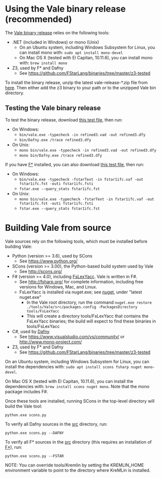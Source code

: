# Using the Vale binary release (recommended)

The [Vale binary release](https://github.com/project-everest/vale/releases) relies on the following tools:

* .NET (included in Windows) or mono (Unix)
  * On an Ubuntu system, including Windows Subsystem for Linux, you can install mono with:
    ```sudo apt install mono-devel```
  * On Mac OS X (tested with El Capitan, 10.11.6), you can install mono with:
    ```brew install mono```
* Z3, used by F* and Dafny
  * See https://github.com/FStarLang/binaries/tree/master/z3-tested

To install the binary release, unzip the latest vale-release-*.zip file from [here](https://github.com/project-everest/vale/releases).
Then either add the z3 binary to your path or to the unzipped Vale bin directory.

## Testing the Vale binary release

To test the binary release, download [this test file](https://raw.githubusercontent.com/project-everest/vale/master/tools/Vale/test/refined3.vad),
then run:

* On Windows:
  * ```bin/vale.exe -typecheck -in refined3.vad -out refined3.dfy```
  * ```bin/Dafny.exe /trace refined3.dfy```
* On Unix:
  * ```mono bin/vale.exe -typecheck -in refined3.vad -out refined3.dfy```
  * ```mono bin/Dafny.exe /trace refined3.dfy```

If you have [F*](https://github.com/FStarLang/FStar) installed,
you can also download [this test file](https://raw.githubusercontent.com/project-everest/vale/master/tools/Vale/test/types.vaf),
then run:

* On Windows:
  * ```bin/vale.exe -typecheck -fstarText -in fstar1ifc.vaf -out fstar1ifc.fst -outi fstar1ifc.fsti```
  * ```fstar.exe --query_stats fstar1ifc.fst```
* On Unix:
  * ```mono bin/vale.exe -typecheck -fstarText -in fstar1ifc.vaf -out fstar1ifc.fst -outi fstar1ifc.fsti```
  * ```fstar.exe --query_stats fstar1ifc.fst```

# Building Vale from source

Vale sources rely on the following tools, which must be installed before building Vale:

* Python (version >= 3.6), used by SCons
  * See https://www.python.org/
* SCons (version >= 3.00), the Python-based build system used by Vale
  * See http://scons.org/
* F\# (version >= 4.0), including [FsLexYacc](http://fsprojects.github.io/FsLexYacc/).  Vale is written in F\#.
  * See http://fsharp.org/ for complete information, including free versions for Windows, Mac, and Linux.
  * FsLexYacc is installed via nuget.exe; see [nuget](https://www.nuget.org/), under "latest nuget.exe"
    * In the Vale root directory, run the command `nuget.exe restore ./tools/Vale/src/packages.config -PackagesDirectory tools/FsLexYacc`
    * This will create a directory tools/FsLexYacc that contains the FsLexYacc binaries; the build will expect to find these binaries in tools/FsLexYacc
* C\#, used by [Dafny](https://github.com/Microsoft/dafny/blob/master/INSTALL)
  * See https://www.visualstudio.com/vs/community/ or http://www.mono-project.com/
* Z3, used by F* and Dafny
  * See https://github.com/FStarLang/binaries/tree/master/z3-tested

On an Ubuntu system, including Windows Subsystem for Linux, you can install the dependencies with:
     ```sudo apt install scons fsharp nuget mono-devel```.

On Mac OS X (tested with El Capitan, 10.11.6), you can install the dependencies with:
    ```brew install scons nuget mono```.
Note that the mono package includes F\#.

Once these tools are installed, running SCons in the top-level directory will build the Vale tool:

```python.exe scons.py```

To verify all Dafny sources in the [src](./src) directory, run:

```python.exe scons.py --DAFNY```

To verify all F* sources in the [src](./src) directory (this requires an installation of [F*](https://github.com/FStarLang/FStar)), run:

```python.exe scons.py --FSTAR```

NOTE: You can override tools/Kremlin by setting the KREMLIN_HOME
environment variable to point to the directory where KreMLin is
installed.
